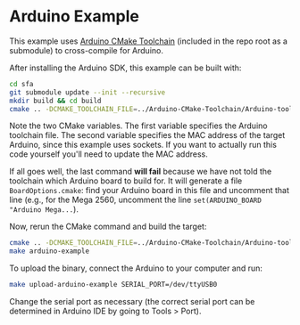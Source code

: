 # Arduino Example

This example uses [Arduino CMake Toolchain](https://github.com/a9183756-gh/Arduino-CMake-Toolchain) (included in the repo root as a submodule) to cross-compile for Arduino.

After installing the Arduino SDK, this example can be built with:

```bash
cd sfa
git submodule update --init --recursive
mkdir build && cd build
cmake .. -DCMAKE_TOOLCHAIN_FILE=../Arduino-CMake-Toolchain/Arduino-toolchain.cmake -DSFA_ARDUINO_MAC_ADDR=0xA8610AAE759C
```

Note the two CMake variables. The first variable specifies the Arduino toolchain file. The second variable specifies the MAC address of the target Arduino, since this example uses sockets. If you want to actually run this code yourself you'll need to update the MAC address.

If all goes well, the last command **will fail** because we have not told the toolchain which Arduino board to build for. It will generate a file `BoardOptions.cmake`: find your Arduino board in this file and uncomment that line (e.g., for the Mega 2560, uncomment the line `set(ARDUINO_BOARD "Arduino Mega...`).

Now, rerun the CMake command and build the target:

```bash
cmake .. -DCMAKE_TOOLCHAIN_FILE=../Arduino-CMake-Toolchain/Arduino-toolchain.cmake -DSFA_ARDUINO_MAC_ADDR=0xA8610AAE759C
make arduino-example
```

To upload the binary, connect the Arduino to your computer and run:

```bash
make upload-arduino-example SERIAL_PORT=/dev/ttyUSB0
```

Change the serial port as necessary (the correct serial port can be determined in Arduino IDE by going to Tools > Port).
